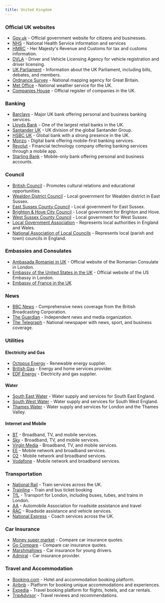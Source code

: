 ```yaml
---
title: United Kingdom
---
```


### Official UK websites

- [Gov.uk](https://www.gov.uk/) - Official government website for citizens and businesses.
- [NHS](https://www.nhs.uk/) - National Health Service information and services
- [HMRC](https://www.gov.uk/government/organisations/hm-revenue-customs) - Her Majesty's Revenue and Customs for tax and customs information.
- [DVLA](https://www.gov.uk/government/organisations/driver-and-vehicle-licensing-agency) - Driver and Vehicle Licensing Agency for vehicle registration and driver licensing.
- [UK Parliament](https://www.parliament.uk/) - Information about the UK Parliament, including bills, debates, and members.
- [Ordnance Survey](https://www.ordnancesurvey.co.uk/) - National mapping agency for Great Britain.
- [Met Office](https://www.metoffice.gov.uk/) - National weather service for the UK.
- [Companies House](https://www.gov.uk/government/organisations/companies-house) - Official register of companies in the UK.

### Banking

- [Barclays](https://www.barclays.co.uk/) - Major UK bank offering personal and business banking services.
- [Lloyds Bank](https://www.lloydsbank.com/) - One of the largest retail banks in the UK.
- [Santander UK](https://www.santander.co.uk/) - UK division of the global Santander Group.
- [HSBC UK](https://www.hsbc.co.uk/) - Global bank with a strong presence in the UK.
- [Monzo](https://monzo.com/) - Digital bank offering mobile-first banking services.
- [Revolut](https://www.revolut.com/) - Financial technology company offering banking services through a mobile app.
- [Starling Bank](https://www.starlingbank.com/) - Mobile-only bank offering personal and business accounts.

### Council

- [British Council](https://www.britishcouncil.org/) - Promotes cultural relations and educational opportunities.
- [Wealdon District Council](https://www.wealden.gov.uk/) - Local government for Wealden district in East Sussex.
- [East Sussex County Council](https://www.eastsussex.gov.uk/) - Local government for East Sussex.
- [Brighton & Hove City Council](https://www.brighton-hove.gov.uk/) - Local government for Brighton and Hove.
- [West Sussex County Council](https://www.westsussex.gov.uk/) - Local government for West Sussex.
- [Local Government Association](https://www.local.gov.uk/) - Represents local authorities in England and Wales.
- [National Association of Local Councils](https://www.nalc.gov.uk/) - Represents local (parish and town) councils in England.

### Embassies and Consulates

- [Ambasada Romaniei in UK](https://londra.mae.ro/) - Official website of the Romanian Consulate in London.
- [Embassy of the United States in the UK](https://uk.usembassy.gov/) - Official website of the US Embassy in London.
- [Embassy of France in the UK](https://uk.ambafrance.org/)

### News

- [BBC News](https://www.bbc.com/news) - Comprehensive news coverage from the British Broadcasting Corporation.
- [The Guardian](https://www.theguardian.com/uk) - Independent news and media organization.
- [The Telegraph](https://www.telegraph.co.uk/) - National newspaper with news, sport, and business coverage.

### Utilities

#### Electricity and Gas

- [Octopus Energy](https://octopus.energy/) - Renewable energy supplier.
- [British Gas](https://www.britishgas.co.uk/) - Energy and home services provider.
- [EDF Energy](https://www.edfenergy.com/) - Electricity and gas supplier.

#### Water

- [South East Water](https://www.southeastwater.co.uk/) - Water supply and services for South East England.
- [South West Water](https://www.southwestwater.co.uk/) - Water supply and services for South West England.
- [Thames Water](https://www.thameswater.co.uk/) - Water supply and services for London and the Thames Valley.

#### Internet and Mobile

- [BT](https://www.bt.com/) - Broadband, TV, and mobile services.
- [Sky](https://www.sky.com/) - Broadband, TV, and mobile services.
- [Virgin Media](https://www.virginmedia.com/) - Broadband, TV, and mobile services.
- [EE](https://ee.co.uk/) - Mobile network and broadband services.
- [O2](https://www.o2.co.uk/) - Mobile network and broadband services.
- [Vodafone](https://www.vodafone.co.uk/) - Mobile network and broadband services.

### Transportation

- [National Rail](https://www.nationalrail.co.uk/) - Train services across the UK.
- [Trainline](https://www.thetrainline.com/) - Train and bus ticket booking
- [TfL](https://tfl.gov.uk/) - Transport for London, including buses, tubes, and trains in London.
- [AA](https://www.theaa.com/) - Automobile Association for roadside assistance and travel
- [RAC](https://www.rac.co.uk/) - Roadside assistance and vehicle services.
- [National Express](https://www.nationalexpress.com/en) - Coach services across the UK.

### Car Insurance

- [Money super market](https://www.moneysupermarket.com/car-insurance/) - Compare car insurance quotes.
- [Go Compare](https://www.gocompare.com/car-insurance/) - Compare car insurance quotes.
- [Marshmallows](https://www.marshmallow.com/) - Car insurance for young drivers.
- [Admiral](https://www.admiral.com/car-insurance) - Car insurance provider.

### Travel and Accommodation

- [Booking.com](https://www.booking.com/) - Hotel and accommodation booking platform.
- [Airbnb](https://www.airbnb.com/) - Platform for booking unique accommodations and experiences.
- [Expedia](https://www.expedia.co.uk/) - Travel booking platform for flights, hotels, and car rentals.
- [TripAdvisor](https://www.tripadvisor.co.uk/) - Travel reviews and recommendations.
